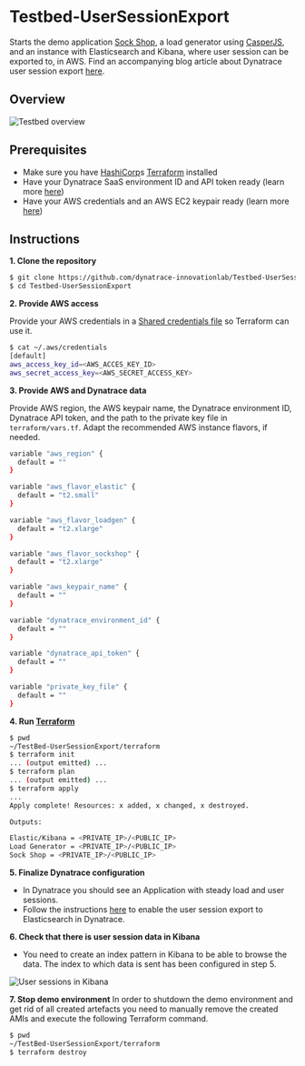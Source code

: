 # Testbed-UserSessionExport
Starts the demo application [Sock Shop](https://microservices-demo.github.io/), a load generator using [CasperJS](http://casperjs.org), and an instance with Elasticsearch and Kibana, where user session can be exported to, in AWS. Find an accompanying blog article about Dynatrace user session export [here][1].

## Overview

![Testbed overview](https://github.com/dynatrace-innovationlab/Testbed-UserSessionExport/raw/master/overview.png)

## Prerequisites
* Make sure you have [HashiCorp](http://www.hashicorp.com)s [Terraform](http://www.terraform.io) installed
* Have your Dynatrace SaaS environment ID and API token ready (learn more [here](https://www.dynatrace.com/support/help/get-started/introduction/why-do-i-need-an-access-token-and-an-environment-id/?_ga=2.98498396.219005478.1522220422-2076053113.1510299770))
* Have your AWS credentials and an AWS EC2 keypair ready (learn more [here](https://docs.aws.amazon.com/general/latest/gr/aws-sec-cred-types.html#access-keys-and-secret-access-keys))

## Instructions
**1. Clone the repository**

```sh
$ git clone https://github.com/dynatrace-innovationlab/Testbed-UserSessionExport
$ cd Testbed-UserSessionExport
```

**2. Provide AWS access**

Provide your AWS credentials in a [Shared credentials file](https://www.terraform.io/docs/providers/aws/index.html#shared-credentials-file) so Terraform can use it.

```sh
$ cat ~/.aws/credentials
[default]
aws_access_key_id=<AWS_ACCES_KEY_ID>
aws_secret_access_key=<AWS_SECRET_ACCESS_KEY>
```

**3. Provide AWS and Dynatrace data**

Provide AWS region, the AWS keypair name, the Dynatrace environment ID, Dynatrace API token, and the path to the private key file in `terraform/vars.tf`. Adapt the recommended AWS instance flavors, if needed.

```sh
variable "aws_region" {
  default = ""
}

variable "aws_flavor_elastic" {
  default = "t2.small"
}

variable "aws_flavor_loadgen" {
  default = "t2.xlarge"
}

variable "aws_flavor_sockshop" {
  default = "t2.xlarge"
}

variable "aws_keypair_name" {
  default = ""
}

variable "dynatrace_environment_id" {
  default = ""
}

variable "dynatrace_api_token" {
  default = ""
}

variable "private_key_file" {
  default = ""
}
```

**4. Run [Terraform](http://www.terraform.io)**

```sh
$ pwd
~/TestBed-UserSessionExport/terraform
$ terraform init
... (output emitted) ...
$ terraform plan
... (output emitted) ...
$ terraform apply
...
Apply complete! Resources: x added, x changed, x destroyed.

Outputs:

Elastic/Kibana = <PRIVATE_IP>/<PUBLIC_IP>
Load Generator = <PRIVATE_IP>/<PUBLIC_IP>
Sock Shop = <PRIVATE_IP>/<PUBLIC_IP>
```

**5. Finalize Dynatrace configuration**

* In Dynatrace you should see an Application with steady load and user sessions.
* Follow the instructions [here][1] to enable the user session export to Elasticsearch in Dynatrace.

**6. Check that there is user session data in Kibana**

* You need to create an index pattern in Kibana to be able to browse the data. The index to which data is sent has been configured in step 5.

![User sessions in Kibana](https://github.com/dynatrace-innovationlab/Testbed-UserSessionExport/raw/master/kibanaUserSessions.png)

**7. Stop demo environment**
In order to shutdown the demo environment and get rid of all created artefacts you need to manually remove the created AMIs and execute the following Terraform command.

```sh
$ pwd
~/TestBed-UserSessionExport/terraform
$ terraform destroy
```

[1]: https://www.dynatrace.com/news/blog/export-dynatrace-user-session-data-use-3rd-party-systems/
